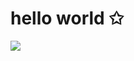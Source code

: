 <h1> hello world ✩ </h1> 

<picture>


<p align="left">
  <img src="https://github-readme-stats.vercel.app/api/top-langs/?username=VitoriaBarroso&langs_count=8&layout=compact&show_icons=true&theme=dark"
    media="(prefers-color-scheme: dark)">
</p>
<br>
</p>
</picture>
